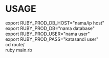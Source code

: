 # USAGE
export RUBY_PROD_DB_HOST="nama/ip host"  
export RUBY_PROD_DB="nama database"  
export RUBY_PROD_USER="nama user"  
export RUBY_PROD_PASS="katasandi user"  
cd route/  
ruby main.rb